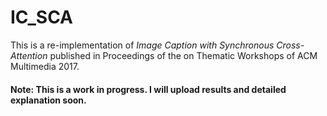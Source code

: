 # IC_SCA

This is a re-implementation of _Image Caption with Synchronous Cross-Attention_ published in Proceedings of the on Thematic Workshops of ACM Multimedia 2017.

#### Note: This is a work in progress. I will upload results and detailed explanation soon.
